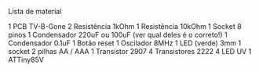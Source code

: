 Lista de material

1 PCB TV-B-Gone
2 Resistência 1kOhm
1 Resistência 10kOhm
1 Socket 8 pinos
1 Condensador 220uF ou 100uF (ver qual deles é o correto!)
1 Condensador 0.1uF
1 Botão reset
1 Oscilador 8MHz
1 LED (verde) 3mm
1 socket 2 pilhas AA / AAA
1 Transistor 2907
4 Transistores 2222
4 LED UV
1 ATTiny85V